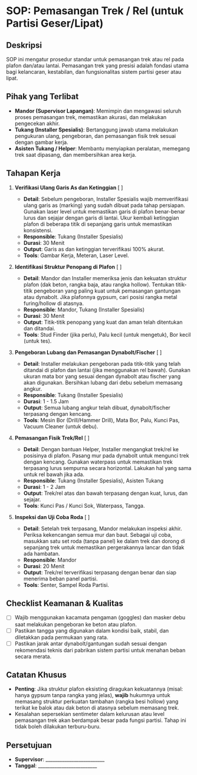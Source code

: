 # SOP: Pemasangan Trek / Rel (untuk Partisi Geser/Lipat)

## Deskripsi
SOP ini mengatur prosedur standar untuk pemasangan trek atau rel pada plafon dan/atau lantai. Pemasangan trek yang presisi adalah fondasi utama bagi kelancaran, kestabilan, dan fungsionalitas sistem partisi geser atau lipat.

## Pihak yang Terlibat
- **Mandor (Supervisor Lapangan)**: Memimpin dan mengawasi seluruh proses pemasangan trek, memastikan akurasi, dan melakukan pengecekan akhir.
- **Tukang (Installer Spesialis)**: Bertanggung jawab utama melakukan pengukuran ulang, pengeboran, dan pemasangan fisik trek sesuai dengan gambar kerja.
- **Asisten Tukang / Helper**: Membantu menyiapkan peralatan, memegang trek saat dipasang, dan membersihkan area kerja.

## Tahapan Kerja
1. **Verifikasi Ulang Garis As dan Ketinggian** [ ]
   - **Detail**: Sebelum pengeboran, Installer Spesialis wajib memverifikasi ulang garis as (marking) yang sudah dibuat pada tahap persiapan. Gunakan laser level untuk memastikan garis di plafon benar-benar lurus dan sejajar dengan garis di lantai. Ukur kembali ketinggian plafon di beberapa titik di sepanjang garis untuk memastikan konsistensi.
   - **Responsible**: Tukang (Installer Spesialis)
   - **Durasi**: 30 Menit
   - **Output**: Garis as dan ketinggian terverifikasi 100% akurat.
   - **Tools**: Gambar Kerja, Meteran, Laser Level.

2. **Identifikasi Struktur Penopang di Plafon** [ ]
   - **Detail**: Mandor dan Installer memeriksa jenis dan kekuatan struktur plafon (dak beton, rangka baja, atau rangka hollow). Tentukan titik-titik pengeboran yang paling kuat untuk pemasangan gantungan atau dynabolt. Jika plafonnya gypsum, cari posisi rangka metal furing/hollow di atasnya.
   - **Responsible**: Mandor, Tukang (Installer Spesialis)
   - **Durasi**: 30 Menit
   - **Output**: Titik-titik penopang yang kuat dan aman telah ditentukan dan ditandai.
   - **Tools**: Stud Finder (jika perlu), Palu kecil (untuk mengetuk), Bor kecil (untuk tes).

3. **Pengeboran Lubang dan Pemasangan Dynabolt/Fischer** [ ]
   - **Detail**: Installer melakukan pengeboran pada titik-titik yang telah ditandai di plafon dan lantai (jika menggunakan rel bawah). Gunakan ukuran mata bor yang sesuai dengan dynabolt atau fischer yang akan digunakan. Bersihkan lubang dari debu sebelum memasang angkur.
   - **Responsible**: Tukang (Installer Spesialis)
   - **Durasi**: 1 - 1.5 Jam
   - **Output**: Semua lubang angkur telah dibuat, dynabolt/fischer terpasang dengan kencang.
   - **Tools**: Mesin Bor (Drill/Hammer Drill), Mata Bor, Palu, Kunci Pas, Vacuum Cleaner (untuk debu).

4. **Pemasangan Fisik Trek/Rel** [ ]
   - **Detail**: Dengan bantuan Helper, Installer mengangkat trek/rel ke posisinya di plafon. Pasang mur pada dynabolt untuk mengunci trek dengan kencang. Gunakan waterpass untuk memastikan trek terpasang lurus sempurna secara horizontal. Lakukan hal yang sama untuk rel bawah jika ada.
   - **Responsible**: Tukang (Installer Spesialis), Asisten Tukang
   - **Durasi**: 1 - 2 Jam
   - **Output**: Trek/rel atas dan bawah terpasang dengan kuat, lurus, dan sejajar.
   - **Tools**: Kunci Pas / Kunci Sok, Waterpass, Tangga.

5. **Inspeksi dan Uji Coba Roda** [ ]
   - **Detail**: Setelah trek terpasang, Mandor melakukan inspeksi akhir. Periksa kekencangan semua mur dan baut. Sebagai uji coba, masukkan satu set roda (tanpa panel) ke dalam trek dan dorong di sepanjang trek untuk memastikan pergerakannya lancar dan tidak ada hambatan.
   - **Responsible**: Mandor
   - **Durasi**: 20 Menit
   - **Output**: Trek/rel terverifikasi terpasang dengan benar dan siap menerima beban panel partisi.
   - **Tools**: Senter, Sampel Roda Partisi.

## Checklist Keamanan & Kualitas
- [ ] Wajib menggunakan kacamata pengaman (goggles) dan masker debu saat melakukan pengeboran ke beton atau plafon.
- [ ] Pastikan tangga yang digunakan dalam kondisi baik, stabil, dan diletakkan pada permukaan yang rata.
- [ ] Pastikan jarak antar dynabolt/gantungan sudah sesuai dengan rekomendasi teknis dari pabrikan sistem partisi untuk menahan beban secara merata.

## Catatan Khusus
- **Penting**: Jika struktur plafon eksisting diragukan kekuatannya (misal: hanya gypsum tanpa rangka yang jelas), **wajib** hukumnya untuk memasang struktur perkuatan tambahan (rangka besi hollow) yang terikat ke balok atau dak beton di atasnya sebelum memasang trek.
- Kesalahan sepersekian sentimeter dalam kelurusan atau level pemasangan trek akan berdampak besar pada fungsi partisi. Tahap ini tidak boleh dilakukan terburu-buru.

## Persetujuan
- **Supervisor**: _________________________
- **Tanggal**: _________________________